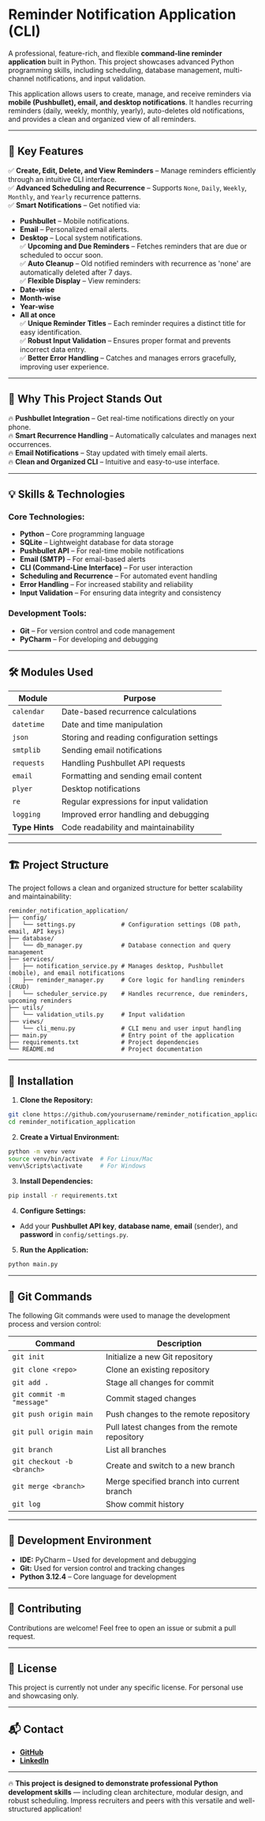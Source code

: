 # Reminder Notification Application (CLI)  

A professional, feature-rich, and flexible **command-line reminder application** built in Python. This project showcases advanced Python programming skills, including scheduling, database management, multi-channel notifications, and input validation.  

This application allows users to create, manage, and receive reminders via **mobile (Pushbullet), email, and desktop notifications**. It handles recurring reminders (daily, weekly, monthly, yearly), auto-deletes old notifications, and provides a clean and organized view of all reminders.  

---

## 🚀 Key Features  
✅ **Create, Edit, Delete, and View Reminders** – Manage reminders efficiently through an intuitive CLI interface.  
✅ **Advanced Scheduling and Recurrence** – Supports `None`, `Daily`, `Weekly`, `Monthly`, and `Yearly` recurrence patterns.  
✅ **Smart Notifications** – Get notified via:  
   - **Pushbullet** – Mobile notifications.  
   - **Email** – Personalized email alerts.  
   - **Desktop** – Local system notifications.  
✅ **Upcoming and Due Reminders** – Fetches reminders that are due or scheduled to occur soon.  
✅ **Auto Cleanup** – Old notified reminders with recurrence as 'none' are automatically deleted after 7 days.  
✅ **Flexible Display** – View reminders:  
   - **Date-wise**  
   - **Month-wise**  
   - **Year-wise**  
   - **All at once**  
✅ **Unique Reminder Titles** – Each reminder requires a distinct title for easy identification.  
✅ **Robust Input Validation** – Ensures proper format and prevents incorrect data entry.  
✅ **Better Error Handling** – Catches and manages errors gracefully, improving user experience.  

---

## 🌟 Why This Project Stands Out  
🔥 **Pushbullet Integration** – Get real-time notifications directly on your phone.  
🔥 **Smart Recurrence Handling** – Automatically calculates and manages next occurrences.  
🔥 **Email Notifications** – Stay updated with timely email alerts.  
🔥 **Clean and Organized CLI** – Intuitive and easy-to-use interface.  

---

## 💡 Skills & Technologies  
### **Core Technologies:**  
- **Python** – Core programming language  
- **SQLite** – Lightweight database for data storage  
- **Pushbullet API** – For real-time mobile notifications  
- **Email (SMTP)** – For email-based alerts  
- **CLI (Command-Line Interface)** – For user interaction  
- **Scheduling and Recurrence** – For automated event handling  
- **Error Handling** – For increased stability and reliability  
- **Input Validation** – For ensuring data integrity and consistency  

### **Development Tools:**  
- **Git** – For version control and code management  
- **PyCharm** – For developing and debugging  

---

## 🛠️ Modules Used  
| Module         | Purpose                                                                 |
|---------------|----------------------------------------------------------------------------|
| `calendar`     | Date-based recurrence calculations                                        |
| `datetime`     | Date and time manipulation                                                 |
| `json`         | Storing and reading configuration settings                                 |
| `smtplib`      | Sending email notifications                                                |
| `requests`     | Handling Pushbullet API requests                                           |
| `email`        | Formatting and sending email content                                       |
| `plyer`        | Desktop notifications                                                      |
| `re`           | Regular expressions for input validation                                   |
| `logging`      | Improved error handling and debugging                                      |
| **Type Hints** | Code readability and maintainability                                        |

---

## 🏗️ Project Structure  
The project follows a clean and organized structure for better scalability and maintainability:  
```
reminder_notification_application/
├── config/
│   └── settings.py             # Configuration settings (DB path, email, API keys)
├── database/
│   └── db_manager.py           # Database connection and query management
├── services/
│   ├── notification_service.py # Manages desktop, Pushbullet (mobile), and email notifications
│   ├── reminder_manager.py     # Core logic for handling reminders (CRUD)
│   └── scheduler_service.py    # Handles recurrence, due reminders, upcoming reminders
├── utils/
│   └── validation_utils.py     # Input validation
├── views/
│   └── cli_menu.py             # CLI menu and user input handling
├── main.py                     # Entry point of the application
├── requirements.txt            # Project dependencies
└── README.md                   # Project documentation
```

---

## 🚀 Installation  
1. **Clone the Repository:**  
```bash
git clone https://github.com/yourusername/reminder_notification_application.git
cd reminder_notification_application
```

2. **Create a Virtual Environment:**  
```bash
python -m venv venv
source venv/bin/activate  # For Linux/Mac
venv\Scripts\activate     # For Windows
```

3. **Install Dependencies:**  
```bash
pip install -r requirements.txt
```

4. **Configure Settings:**  
- Add your **Pushbullet API key**, **database name**, **email** (sender), and **password** in `config/settings.py`.  

5. **Run the Application:**  
```bash
python main.py
```

---

## 🧪 Git Commands  
The following Git commands were used to manage the development process and version control:  

| Command | Description |
|---------|-------------|
| `git init` | Initialize a new Git repository |
| `git clone <repo>` | Clone an existing repository |
| `git add .` | Stage all changes for commit |
| `git commit -m "message"` | Commit staged changes |
| `git push origin main` | Push changes to the remote repository |
| `git pull origin main` | Pull latest changes from the remote repository |
| `git branch` | List all branches |
| `git checkout -b <branch>` | Create and switch to a new branch |
| `git merge <branch>` | Merge specified branch into current branch |
| `git log` | Show commit history |

---

## 🎯 Development Environment  
- **IDE:** PyCharm – Used for development and debugging  
- **Git:** Used for version control and tracking changes  
- **Python 3.12.4** – Core language for development  

---

## 🤝 Contributing  
Contributions are welcome! Feel free to open an issue or submit a pull request.  

---

## 📄 License  
This project is currently not under any specific license. For personal use and showcasing only.  

---

## 📬 Contact  
- **[GitHub](https://github.com/Harvi-Lade/reminder_notification_application)**  
- **[LinkedIn](https://www.linkedin.com/in/harvilade2102/)**  

---

🔥 **This project is designed to demonstrate professional Python development skills** — including clean architecture, modular design, and robust scheduling. Impress recruiters and peers with this versatile and well-structured application!
